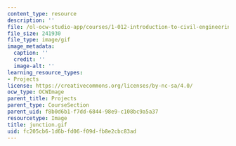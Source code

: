 ```yaml
---
content_type: resource
description: ''
file: /ol-ocw-studio-app/courses/1-012-introduction-to-civil-engineering-design-spring-2002/fc205cb61d6bfd06f09dfb8e2cbc83ad_junction.gif
file_size: 241930
file_type: image/gif
image_metadata:
  caption: ''
  credit: ''
  image-alt: ''
learning_resource_types:
- Projects
license: https://creativecommons.org/licenses/by-nc-sa/4.0/
ocw_type: OCWImage
parent_title: Projects
parent_type: CourseSection
parent_uid: f8b0d6b1-f7dd-6844-98e9-c108bc9a5a37
resourcetype: Image
title: junction.gif
uid: fc205cb6-1d6b-fd06-f09d-fb8e2cbc83ad
---
```

